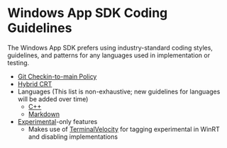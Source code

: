 # Windows App SDK Coding Guidelines

The Windows App SDK prefers using industry-standard coding styles, guidelines, and patterns for any
languages used in implementation or testing.

-   [Git Checkin-to-main Policy](Coding-Guidelines/GitCheckinToMainPolicy.md)
-   [Hybrid CRT](Coding-Guidelines/HybridCRT.md)
-   Languages (This list is non-exhaustive; new guidelines for languages will be added over time)
    -   [C++](Coding-Guidelines/Languages-CPP.md)
    -   [Markdown](Coding-Guidelines/Languages-Markdown.md)
-   [Experimental](Coding-Guidelines/Experimental.md)-only features
    -   Makes use of [TerminalVelocity](Coding-Guidelines/TerminalVelocity.md) for tagging
        experimental in WinRT and disabling implementations

